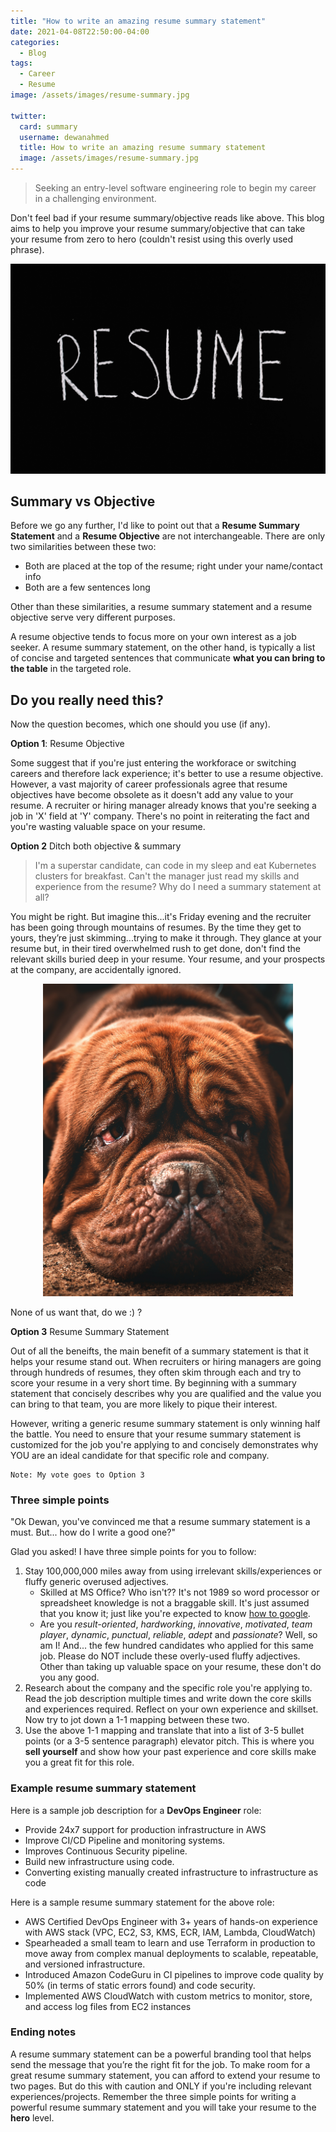 ```yaml
---
title: "How to write an amazing resume summary statement"
date: 2021-04-08T22:50:00-04:00
categories:
  - Blog
tags:
  - Career
  - Resume
image: /assets/images/resume-summary.jpg

twitter:
  card: summary
  username: dewanahmed
  title: How to write an amazing resume summary statement
  image: /assets/images/resume-summary.jpg
---
```


> Seeking an entry-level software engineering role to begin my career in a challenging environment.

Don't feel bad if your resume summary/objective reads like above. This blog aims to help you improve your resume summary/objective that can take your resume from zero to hero (couldn't resist using this overly used phrase). 

![Photo by Anna Tarazevich from Pexels](/assets/images/resume-summary.jpg)

## Summary vs Objective

Before we go any further, I'd like to point out that a **Resume Summary Statement** and a **Resume Objective** are not interchangeable. There are only two similarities between these two:

- Both are placed at the top of the resume; right under your name/contact info
- Both are a few sentences long

Other than these similarities, a resume summary statement and a resume objective serve very different purposes. 

A resume objective tends to focus more on your own interest as a job seeker. A resume summary statement, on the other hand, is typically a list of concise and targeted sentences that communicate **what you can bring to the table** in the targeted role. 

## Do you really need this?

Now the question becomes, which one should you use (if any). 

**Option 1**: Resume Objective

Some suggest that if you're just entering the workforace or switching careers and therefore lack experience; it's better to use a resume objective. However, a vast majority of career professionals agree that resume objectives have become obsolete as it doesn't add any value to your resume. A recruiter or hiring manager already knows that you're seeking a job in 'X' field at 'Y' company. There's no point in reiterating the fact and you're wasting valuable space on your resume.  

**Option 2** Ditch both objective & summary

> I'm a superstar candidate, can code in my sleep and eat Kubernetes clusters for breakfast. Can't the manager just read my skills and experience from the resume? Why do I need a summary statement at all?

You might be right. But imagine this...it's Friday evening and the recruiter has been going through mountains of resumes. By the time they get to yours, they’re just skimming...trying to make it through. They glance at your resume but, in their tired overwhelmed rush to get done, don't find the relevant skills buried deep in your resume. Your resume, and your prospects at the company, are accidentally ignored.

<p align="center">
<img src="/assets/images/noooooo.jpg" width="400">
</p>

None of us want that, do we :) ?

**Option 3** Resume Summary Statement

Out of all the beneifts, the main benefit of a summary statement is that it helps your resume stand out. When recruiters or hiring managers are going through hundreds of resumes, they often skim through each and try to score your resume in a very short time. By beginning with a summary statement that concisely describes why you are qualified and the value you can bring to that team, you are more likely to pique their interest. 

However, writing a generic resume summary statement is only winning half the battle. You need to ensure that your resume summary statement is customized for the job you're applying to and concisely demonstrates why YOU are an ideal candidate for that specific role and company.

```
Note: My vote goes to Option 3
```

### Three simple points

"Ok Dewan, you've convinced me that a resume summary statement is a must. But... how do I write a good one?"

Glad you asked! I have three simple points for you to follow:

1. Stay 100,000,000 miles away from using irrelevant skills/experiences or fluffy generic overused adjectives. 
   - Skilled at MS Office? Who isn't?? It's not 1989 so word processor or spreadsheet knowledge is not a braggable skill. It's just assumed that you know it; just like you're expected to know [how to google](https://lmgtfy.com/).
   - Are you *result-oriented*, *hardworking*, *innovative*, *motivated*, *team player*, *dynamic*, *punctual*, *reliable*, *adept* and *passionate*? Well, so am I! And... the few hundred candidates who applied for this same job. Please do NOT include these overly-used fluffy adjectives. Other than taking up valuable space on your resume, these don't do you any good.
2. Research about the company and the specific role you're applying to. Read the job description multiple times and write down the core skills and experiences required. Reflect on your own experience and skillset. Now try to jot down a 1-1 mapping between these two.
3. Use the above 1-1 mapping and translate that into a list of 3-5 bullet points (or a 3-5 sentence paragraph) elevator pitch. This is where you **sell yourself** and show how your past experience and core skills make you a great fit for this role.

### Example resume summary statement

Here is a sample job description for a **DevOps Engineer** role:

- Provide 24x7 support for production infrastructure in AWS
- Improve CI/CD Pipeline and monitoring systems.
- Improves Continuous Security pipeline.
- Build new infrastructure using code.
- Converting existing manually created infrastructure to infrastructure as code

Here is a sample resume summary statement for the above role:

- AWS Certified DevOps Engineer with 3+ years of hands-on experience with AWS stack (VPC, EC2, S3, KMS, ECR, IAM, Lambda, CloudWatch)
- Spearheaded a small team to learn and use Terraform in production to move away from complex manual deployments to scalable, repeatable, and versioned infrastructure. 
- Introduced Amazon CodeGuru in CI pipelines to improve code quality by 50% (in terms of static errors found) and code security. 
- Implemented AWS CloudWatch with custom metrics to monitor, store, and access log files from EC2 instances



### Ending notes

A resume summary statement can be a powerful branding tool that helps send the message that you’re the right fit for the job. To make room for a great resume summary statement, you can afford to extend your resume to two pages. But do this with caution and ONLY if you're including relevant experiences/projects. Remember the three simple points for writing a powerful resume summary statement and you will take your resume to the **hero** level.